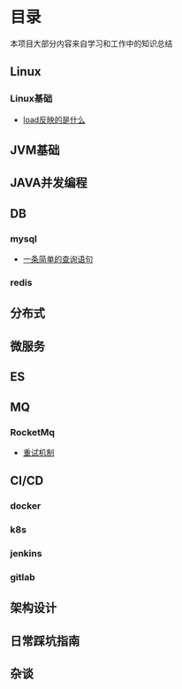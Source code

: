 # 目录

本项目大部分内容来自学习和工作中的知识总结

## Linux

### Linux基础
- [load反映的是什么](/docs/linux/load_what.md)

## JVM基础

## JAVA并发编程

## DB

### mysql
- [一条简单的查询语句](/docs/db/mysql/simple_query.md)

### redis

## 分布式

## 微服务

## ES

## MQ

### RocketMq
- [重试机制](/docs/mq/rocketmq/strategy_retry.md)

## CI/CD

### docker

### k8s

### jenkins

### gitlab

## 架构设计

## 日常踩坑指南

## 杂谈